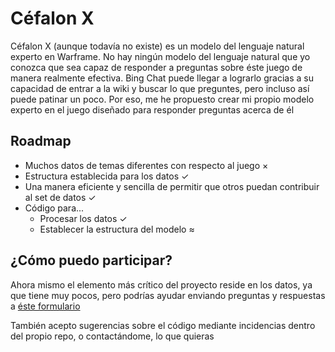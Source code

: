 # Céfalon X
Céfalon X (aunque todavía no existe) es un modelo del lenguaje natural experto en Warframe. No hay ningún modelo del lenguaje natural que yo conozca que sea capaz de responder a preguntas sobre éste juego de manera realmente efectiva. Bing Chat puede llegar a lograrlo gracias a su capacidad de entrar a la wiki y buscar lo que preguntes, pero incluso así puede patinar un poco. Por eso, me he propuesto crear mi propio modelo experto en el juego diseñado para responder preguntas acerca de él

## Roadmap
- Muchos datos de temas diferentes con respecto al juego $\times$
- Estructura establecida para los datos $\checkmark$
- Una manera eficiente y sencilla de permitir que otros puedan contribuir al set de datos $\checkmark$
- Código para...
    - Procesar los datos $\checkmark$
    - Establecer la estructura del modelo $\approx$

## ¿Cómo puedo participar?
Ahora mismo el elemento más crítico del proyecto reside en los datos, ya que tiene muy pocos, pero podrías ayudar enviando preguntas y respuestas a [éste formulario](https://docs.google.com/forms/d/e/1FAIpQLSer9iMTCLIIrL8-NQxgFDdIKhYbSIz9baNY65ONba-LTiKlzQ/viewform?usp=sf_link)

También acepto sugerencias sobre el código mediante incidencias dentro del propio repo, o contactándome, lo que quieras